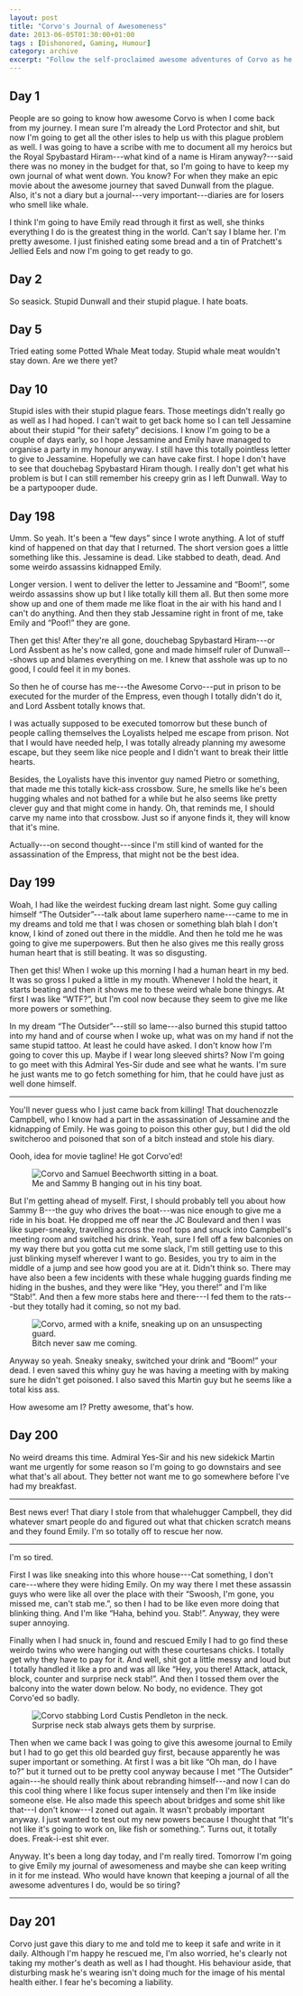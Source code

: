 ```yaml
---
layout: post
title: "Corvo's Journal of Awesomeness"
date: 2013-06-05T01:30:00+01:00
tags : [Dishonored, Gaming, Humour]
category: archive
excerpt: "Follow the self-proclaimed awesome adventures of Corvo as he stabs his way through Dunwall, seeking revenge for those who dissed his honour in Dishonored, a stealth action adventure game originally released in 2012, that I just got to on my to-play list."
---
```

## Day 1
People are so going to know how awesome Corvo is when I come back from my journey. I mean sure I'm already the Lord Protector and shit, but now I'm going to get all the other isles to help us with this plague problem as well. I was going to have a scribe with me to document all my heroics but the Royal Spybastard Hiram---what kind of a name is Hiram anyway?---said there was no money in the budget for that, so I'm going to have to keep my own journal of what went down. You know? For when they make an epic movie about the awesome journey that saved Dunwall from the plague. Also, it's not a diary but a journal---very important---diaries are for losers who smell like whale.

I think I'm going to have Emily read through it first as well, she thinks everything I do is the greatest thing in the world. Can't say I blame her. I'm pretty awesome. I just finished eating some bread and a tin of Pratchett's Jellied Eels and now I'm going to get ready to go.

## Day 2
So seasick. Stupid Dunwall and their stupid plague. I hate boats.

## Day 5
Tried eating some Potted Whale Meat today. Stupid whale meat wouldn't stay down. Are we there yet?

## Day 10
Stupid isles with their stupid plague fears. Those meetings didn't really go as well as I had hoped. I can't wait to get back home so I can tell Jessamine about their stupid “for their safety” decisions. I know I'm going to be a couple of days early, so I hope Jessamine and Emily have managed to organise a party in my honour anyway. I still have this totally pointless letter to give to Jessamine. Hopefully we can have cake first. I hope I don't have to see that douchebag Spybastard Hiram though. I really don't get what his problem is but I can still remember his creepy grin as I left Dunwall. Way to be a partypooper dude.

## Day 198
Umm. So yeah. It's been a “few days” since I wrote anything. A lot of stuff kind of happened on that day that I returned. The short version goes a little something like this. Jessamine is dead. Like stabbed to death, dead. And some weirdo assassins kidnapped Emily.

Longer version. I went to deliver the letter to Jessamine and “Boom!”, some weirdo assassins show up but I like totally kill them all. But then some more show up and one of them made me like float in the air with his hand and I can't do anything. And then they stab Jessamine right in front of me, take Emily and “Poof!” they are gone.

Then get this! After they're all gone, douchebag Spybastard Hiram---or Lord Assbent as he's now called, gone and made himself ruler of Dunwall---shows up and blames everything on me. I knew that asshole was up to no good, I could feel it in my bones.

<p data-pullquote="Jessamine is dead. Like stabbed to death, dead."></p>

So then he of course has me---the Awesome Corvo---put in prison to be executed for the murder of the Empress, even though I totally didn't do it, and Lord Assbent totally knows that.

I was actually supposed to be executed tomorrow but these bunch of people calling themselves the Loyalists helped me escape from prison. Not that I would have needed help, I was totally already planning my awesome escape, but they seem like nice people and I didn't want to break their little hearts.

Besides, the Loyalists have this inventor guy named Pietro or something, that made me this totally kick-ass crossbow. Sure, he smells like he's been hugging whales and not bathed for a while but he also seems like pretty clever guy and that might come in handy. Oh, that reminds me, I should carve my name into that crossbow. Just so if anyone finds it, they will know that it's mine.

Actually---on second thought---since I'm still kind of wanted for the assassination of the Empress, that might not be the best idea.

## Day 199
Woah, I had like the weirdest fucking dream last night. Some guy calling himself “The Outsider”---talk about lame superhero name---came to me in my dreams and told me that I was chosen or something blah blah I don't know, I kind of zoned out there in the middle. And then he told me he was going to give me superpowers. But then he also gives me this really gross human heart that is still beating. It was so disgusting.

Then get this! When I woke up this morning I had a human heart in my bed. It was so gross I puked a little in my mouth. Whenever I hold the heart, it starts beating and then it shows me to these weird whale bone thingys. At first I was like “WTF?”, but I'm cool now because they seem to give me like more powers or something.

In my dream “The Outsider”---still so lame---also burned this stupid tattoo into my hand and of course when I woke up, what was on my hand if not the same stupid tattoo. At least he could have asked. I don't know how I'm going to cover this up. Maybe if I wear long sleeved shirts? Now I'm going to go meet with this Admiral Yes-Sir dude and see what he wants. I'm sure he just wants me to go fetch something for him, that he could have just as well done himself.

***

You'll never guess who I just came back from killing! That douchenozzle Campbell, who I know had a part in the assassination of Jessamine and the kidnapping of Emily. He was going to poison this other guy, but I did the old switcheroo and poisoned that son of a bitch instead and stole his diary.

Oooh, idea for movie tagline! He got Corvo'ed!

<figure>
	<img class="js-lazy-load" data-original="/assets/posts/2013/june/corvos-journal-of-awesomeness/me-and-sammy-b-chilling.jpg" alt="Corvo and Samuel Beechworth sitting in a boat.">
	<figcaption>Me and Sammy B hanging out in his tiny boat.</figcaption>
</figure>

But I'm getting ahead of myself. First, I should probably tell you about how Sammy B---the guy who drives the boat---was nice enough to give me a ride in his boat. He dropped me off near the JC Boulevard and then I was like super-sneaky, travelling across the roof tops and snuck into Campbell's meeting room and switched his drink. Yeah, sure I fell off a few balconies on my way there but you gotta cut me some slack, I'm still getting use to this just blinking myself wherever I want to go. Besides, you try to aim in the middle of a jump and see how good you are at it. Didn't think so. There may have also been a few incidents with these whale hugging guards finding me hiding in the bushes, and they were like “Hey, you there!” and I'm like “Stab!”. And then a few more stabs here and there---I fed them to the rats---but they totally had it coming, so not my bad.

<figure>
	<img class="js-lazy-load" data-original="/assets/posts/2013/june/corvos-journal-of-awesomeness/bitch-never-saw-me-coming.jpg" alt="Corvo, armed with a knife, sneaking up on an unsuspecting guard.">
	<figcaption>Bitch never saw me coming.</figcaption>
</figure>

Anyway so yeah. Sneaky sneaky, switched your drink and “Boom!” your dead. I even saved this whiny guy he was having a meeting with by making sure he didn't get poisoned. I also saved this Martin guy but he seems like a total kiss ass.

How awesome am I? Pretty awesome, that's how.

## Day 200
No weird dreams this time. Admiral Yes-Sir and his new sidekick Martin want me urgently for some reason so I'm going to go downstairs and see what that's all about. They better not want me to go somewhere before I've had my breakfast.

***

Best news ever! That diary I stole from that whalehugger Campbell, they did whatever smart people do and figured out what that chicken scratch means and they found Emily. I'm so totally off to rescue her now.

***

I'm so tired.

First I was like sneaking into this whore house---Cat something, I don't care---where they were hiding Emily. On my way there I met these assassin guys who were like all over the place with their “Swoosh, I'm gone, you missed me, can't stab me.”, so then I had to be like even more doing that blinking thing. And I'm like “Haha, behind you. Stab!”. Anyway, they were super annoying.

Finally when I had snuck in, found and rescued Emily I had to go find these weirdo twins who were hanging out with these courtesans chicks. I totally get why they have to pay for it. And well, shit got a little messy and loud but I totally handled it like a pro and was all like “Hey, you there! Attack, attack, block, counter and surprise neck stab!”. And then I tossed them over the balcony into the water down below. No body, no evidence. They got Corvo'ed so badly.

<figure>
	<img class="js-lazy-load" data-original="/assets/posts/2013/june/corvos-journal-of-awesomeness/surprise-neck-stab.jpg" alt="Corvo stabbing Lord Custis Pendleton in the neck.">
	<figcaption>Surprise neck stab always gets them by surprise.</figcaption>
</figure>

Then when we came back I was going to give this awesome journal to Emily but I had to go get this old bearded guy first, because apparently he was super important or something. At first I was a bit like “Oh man, do I have to?” but it turned out to be pretty cool anyway because I met “The Outsider” again---he should really think about rebranding himself---and now I can do this cool thing where I like focus super intensely and then I'm like inside someone else. He also made this speech about bridges and some shit like that---I don't know---I zoned out again. It wasn't probably important anyway. I just wanted to test out my new powers because I thought that “It's not like it's going to work on, like fish or something.”. Turns out, it totally does. Freak-i-est shit ever.

Anyway. It's been a long day today, and I'm really tired. Tomorrow I'm going to give Emily my journal of awesomeness and maybe she can keep writing in it for me instead. Who would have known that keeping a journal of all the awesome adventures I do, would be so tiring?

***

## Day 201
Corvo just gave this diary to me and told me to keep it safe and write in it daily. Although I'm happy he rescued me, I'm also worried, he's clearly not taking my mother's death as well as I had thought. His behaviour aside, that disturbing mask he's wearing isn't doing much for the image of his mental health either. I fear he's becoming a liability. 